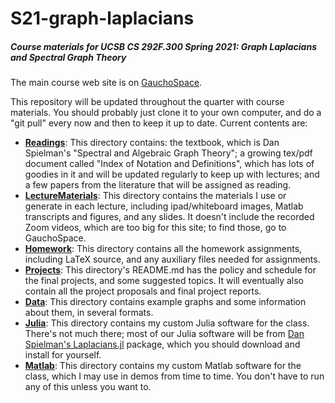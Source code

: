 # S21-graph-laplacians

##### Course materials for UCSB CS 292F.300 Spring 2021: Graph Laplacians and Spectral Graph Theory

The main course web site is on [GauchoSpace](https://gauchospace.ucsb.edu/courses/course/view.php?id=112387).

This repository will be updated throughout the quarter with course materials. You should probably just clone it to your own computer, and do a "git pull" every now and then to keep it up to date. Current contents are:

- [**Readings**](Readings/): This directory contains: the textbook, which is Dan Spielman's "Spectral and Algebraic Graph Theory"; a growing tex/pdf document called "Index of Notation and Definitions", which has lots of goodies in it and will be updated regularly to keep up with lectures; and a few papers from the literature that will be assigned as reading.
- [**LectureMaterials**](LectureMaterials/): This directory contains the materials I use or generate in each lecture, including ipad/whiteboard images, Matlab transcripts and figures, and any slides. It doesn't include the recorded Zoom videos, which are too big for this site; to find those, go to GauchoSpace.
- [**Homework**](Homework/): This directory contains all the homework assignments, including LaTeX source, and any auxiliary files needed for assignments.
- [**Projects**](Projects/): This directory's README.md has the policy and schedule for the final projects, and some suggested topics. It will eventually also contain all the project proposals and final project reports.
- [**Data**](Data/): This directory contains example graphs and some information about them, in several formats.
- [**Julia**](Julia/): This directory contains my custom Julia software for the class. There's not much there; most of our Julia software will be from [Dan Spielman's Laplacians.jl](https://github.com/danspielman/Laplacians.jl) package, which you should download and install for yourself.
- [**Matlab**](Matlab/): This directory contains my custom Matlab software for the class, which I may use in demos from time to time. You don't have to run any of this unless you want to.

